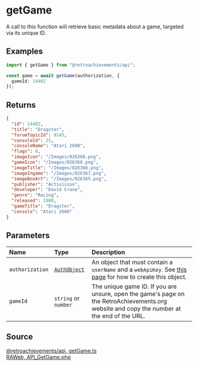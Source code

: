 # getGame

A call to this function will retrieve basic metadata about a game, targeted via its unique ID.

## Examples

```ts
import { getGame } from "@retroachievements/api";

const game = await getGame(authorization, {
  gameId: 14402
});
```

## Returns

```json
{
  "id": 14402,
  "title": "Dragster",
  "forumTopicId": 9145,
  "consoleId": 25,
  "consoleName": "Atari 2600",
  "flags": 0,
  "imageIcon": "/Images/026368.png",
  "gameIcon": "/Images/026368.png",
  "imageTitle": "/Images/026366.png",
  "imageIngame": "/Images/026367.png",
  "imageBoxArt": "/Images/026365.png",
  "publisher": "Activision",
  "developer": "David Crane",
  "genre": "Racing",
  "released": 1980,
  "gameTitle": "Dragster",
  "console": "Atari 2600"
}
```

## Parameters

| Name            | Type                                        | Description                                                                                                                                 |
| :-------------- | :------------------------------------------ | :------------------------------------------------------------------------------------------------------------------------------------------ |
| `authorization` | [`AuthObject`](/v1/data-models/auth-object) | An object that must contain a `userName` and a `webApiKey`. See [this page](/getting-started) for how to create this object.                |
| `gameId`        | `string` or `number`                        | The unique game ID. If you are unsure, open the game's page on the RetroAchievements.org website and copy the number at the end of the URL. |

## Source

[@retroachievements/api, getGame.ts](https://github.dev/RetroAchievements/retroachievements-api-js/blob/main/src/game/getGame.ts)  
[RAWeb, API_GetGame.php](https://github.dev/RetroAchievements/RAWeb/blob/master/public/API/API_GetGame.php)
